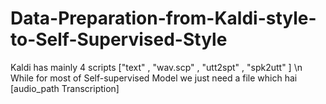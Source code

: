 # Data-Preparation-from-Kaldi-style-to-Self-Supervised-Style
Kaldi has mainly 4 scripts ["text" , "wav.scp" , "utt2spt" , "spk2utt" ] 
\n
While for most of Self-supervised Model we just need a file which hai [audio_path   Transcription]
